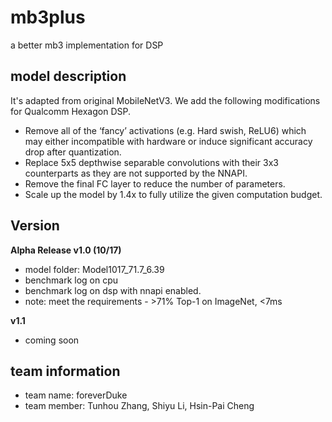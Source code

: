 # mb3plus
a better mb3 implementation for DSP

## model description
It's adapted from original MobileNetV3. We add the following modifications for Qualcomm Hexagon DSP.
+ Remove all of the ‘fancy’ activations (e.g. Hard swish, ReLU6) which may either incompatible with hardware or induce significant accuracy drop after quantization.
+ Replace 5x5 depthwise separable convolutions with their 3x3 counterparts as they are not supported by the NNAPI.
+ Remove the final FC layer to reduce the number of parameters.
+ Scale up the model by 1.4x to fully utilize the given computation budget.

## Version
**Alpha Release v1.0 (10/17)**
+ model folder: Model1017_71.7_6.39
+ benchmark log on cpu
+ benchmark log on dsp with nnapi enabled.
+ note: meet the requirements - >71% Top-1 on ImageNet, <7ms

**v1.1**
+ coming soon

## team information
+ team name: foreverDuke
+ team member: Tunhou Zhang, Shiyu Li, Hsin-Pai Cheng

